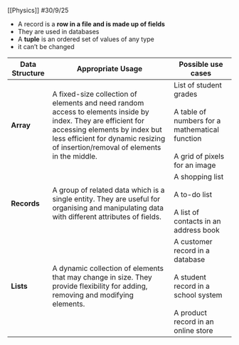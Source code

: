 [[Physics]]
#30/9/25 
- A record is a **row in a file and is made up of fields**
- They are used in databases
- A **tuple** is an ordered set of values of any type
- it can’t be changed

| **Data Structure** | **Appropriate Usage**                                                                                                                                                                                                              | **Possible use cases**                                                                                                |
| ------------------ | ---------------------------------------------------------------------------------------------------------------------------------------------------------------------------------------------------------------------------------- | --------------------------------------------------------------------------------------------------------------------- |
| **Array**          | A fixed-size collection of elements and need random access to elements inside by index. They are efficient for accessing elements by index but less efficient for dynamic resizing of insertion/removal of elements in the middle. | List of student grades<br><br>A table of numbers for a mathematical function<br><br>A grid of pixels for an image     |
| **Records**        | A group of related data which is a single entity. They are useful for organising and manipulating data with different attributes of fields.                                                                                        | A shopping list<br><br>A to-do list<br><br>A list of contacts in an address book                                      |
| **Lists**          | A dynamic collection of elements that may change in size. They provide flexibility for adding, removing and modifying elements.                                                                                                    | A customer record in a database<br><br>A student record in a school system<br><br>A product record in an online store |
